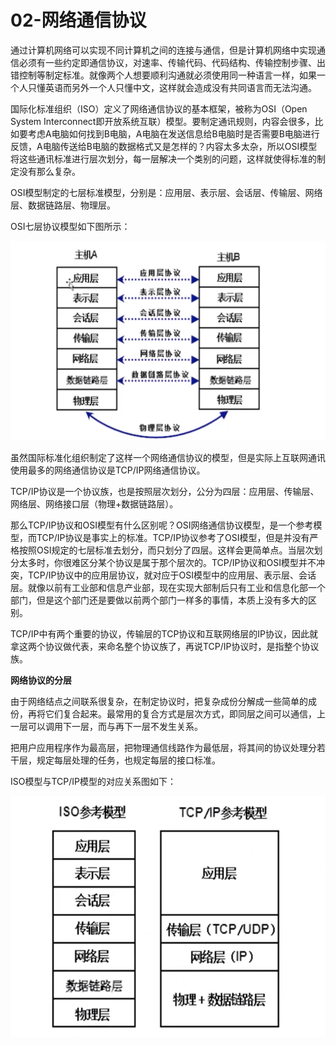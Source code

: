# 02-网络通信协议

  通过计算机网络可以实现不同计算机之间的连接与通信，但是计算机网络中实现通信必须有一些约定即通信协议，对速率、传输代码、代码结构、传输控制步骤、出错控制等制定标准。就像两个人想要顺利沟通就必须使用同一种语言一样，如果一个人只懂英语而另外一个人只懂中文，这样就会造成没有共同语言而无法沟通。

  国际化标准组织（ISO）定义了网络通信协议的基本框架，被称为OSI（Open System Interconnect即开放系统互联）模型。要制定通讯规则，内容会很多，比如要考虑A电脑如何找到B电脑，A电脑在发送信息给B电脑时是否需要B电脑进行反馈，A电脑传送给B电脑的数据格式又是怎样的？内容太多太杂，所以OSI模型将这些通讯标准进行层次划分，每一层解决一个类别的问题，这样就使得标准的制定没有那么复杂。

OSI模型制定的七层标准模型，分别是：应用层、表示层、会话层、传输层、网络层、数据链路层、物理层。

OSI七层协议模型如下图所示：

![](_v_images/20201116212553320_599773117.png)



  虽然国际标准化组织制定了这样一个网络通信协议的模型，但是实际上互联网通讯使用最多的网络通信协议是TCP/IP网络通信协议。

  TCP/IP协议是一个协议族，也是按照层次划分，公分为四层：应用层、传输层、网络层、网络接口层（物理+数据链路层）。

   那么TCP/IP协议和OSI模型有什么区别呢？OSI网络通信协议模型，是一个参考模型，而TCP/IP协议是事实上的标准。TCP/IP协议参考了OSI模型，但是并没有严格按照OSI规定的七层标准去划分，而只划分了四层。这样会更简单点。当层次划分太多时，你很难区分某个协议是属于那个层次的。TCP/IP协议和OSI模型并不冲突，TCP/IP协议中的应用层协议，就对应于OSI模型中的应用层、表示层、会话层。就像以前有工业部和信息产业部，现在实现大部制后只有工业和信息化部一个部门，但是这个部门还是要做以前两个部门一样多的事情，本质上没有多大的区别。

  TCP/IP中有两个重要的协议，传输层的TCP协议和互联网络层的IP协议，因此就拿这两个协议做代表，来命名整个协议族了，再说TCP/IP协议时，是指整个协议族。



**网络协议的分层**


   由于网络结点之间联系很复杂，在制定协议时，把复杂成份分解成一些简单的成份，再将它们复合起来。最常用的复合方式是层次方式，即同层之间可以通信，上一层可以调用下一层，而与再下一层不发生关系。

   把用户应用程序作为最高层，把物理通信线路作为最低层，将其间的协议处理分若干层，规定每层处理的任务，也规定每层的接口标准。


ISO模型与TCP/IP模型的对应关系图如下：

![](_v_images/20201116214147693_98538401.png)


